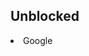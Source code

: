 <!DOCTYPE html>
  <div class="row">
     <div class="column">
        <h2>Unblocked</h2>
        <li><a src="https://google.com">Google</a></li>
